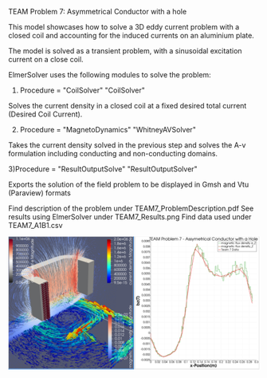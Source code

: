 TEAM Problem 7: Asymmetrical Conductor with a hole

This model showcases how to solve a 3D eddy current problem with a closed coil
and accounting for the induced currents on an aluminium plate. 

The model is solved as a transient problem, with a sinusoidal excitation current on a close coil. 


ElmerSolver uses the following modules to solve the problem:

1) Procedure = "CoilSolver" "CoilSolver"

Solves the current density in a closed coil at a fixed desired total current (Desired Coil Current).


2) Procedure = "MagnetoDynamics" "WhitneyAVSolver"

Takes the current density solved in the previous step and solves the A-v formulation including conducting and non-conducting domains.

3)Procedure = "ResultOutputSolve" "ResultOutputSolver"

Exports the solution of the field problem to be displayed in Gmsh and Vtu (Paraview) formats


Find description of the problem under TEAM7_ProblemDescription.pdf
See results using ElmerSolver under TEAM7_Results.png
Find data used under TEAM7_A1B1.csv 

![TEAM Problem 7](TEAM7_Results.png)
